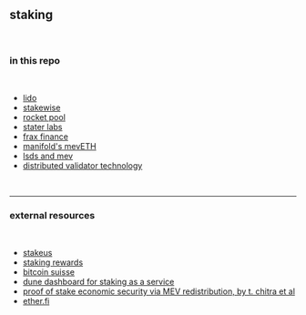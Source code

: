 ## staking 

<br>

### in this repo

<br>

* [lido](Lido.md)
* [stakewise](Stakewise.md)
* [rocket pool](RocketPool.md)
* [stater labs](Stader.md)
* [frax finance](Frax.md)
* [manifold's mevETH](mevETH.md)
* [lsds and mev](lsds_and_mev.md)
* [distributed validator technology](dvt)


<br>

---

### external resources

<br>


* [stakeus](https://staked.us/)
* [staking rewards](https://www.stakingrewards.com/)
* [bitcoin suisse](https://www.bitcoinsuisse.com/staking)
* [dune dashboard for staking as a service](https://dune.com/subinium/staking-as-a-service)
* [proof of stake economic security via MEV redistribution, by t. chitra et al](http://people.eecs.berkeley.edu/~ksk/files/MEV_Redistribution.pdf)
* [ether.fi](https://ether.fi/)
